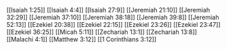 [[Isaiah 1:25]]
[[Isaiah 4:4]]
[[Isaiah 27:9]]
[[Jeremiah 21:10]]
[[Jeremiah 32:29]]
[[Jeremiah 37:10]]
[[Jeremiah 38:18]]
[[Jeremiah 39:8]]
[[Jeremiah 52:13]]
[[Ezekiel 20:38]]
[[Ezekiel 22:15]]
[[Ezekiel 23:26]]
[[Ezekiel 23:47]]
[[Ezekiel 36:25]]
[[Micah 5:11]]
[[Zechariah 13:1]]
[[Zechariah 13:8]]
[[Malachi 4:1]]
[[Matthew 3:12]]
[[1 Corinthians 3:12]]

